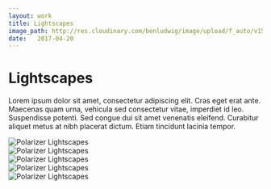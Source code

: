 ```yaml
---
layout: work
title: Lightscapes
image_path: http://res.cloudinary.com/benludwig/image/upload/f_auto/v1500156170/lightscapes-1_g3wz5e.jpg
date:   2017-04-20
---
```

<div class="grid-container">
<div class="grid">
<div class="grid-sizer"></div>
<div class="grid-item">
  <div class="copy-block">
    <h1>Lightscapes</h1>
    <p>Lorem ipsum dolor sit amet, consectetur adipiscing elit. Cras eget erat ante. Maecenas quam urna, vehicula sed consectetur vitae, imperdiet id leo. Suspendisse potenti. Sed congue dui sit amet venenatis eleifend. Curabitur aliquet metus at nibh placerat dictum. Etiam tincidunt lacinia tempor.</p>
  </div>
</div>
<div class="grid-item">
<img src="http://res.cloudinary.com/benludwig/image/upload/f_auto/v1500156170/lightscapes-1_g3wz5e.jpg" alt="Polarizer Lightscapes">
</div>
<div class="grid-item">
<img src="http://res.cloudinary.com/benludwig/image/upload/f_auto/v1500156151/lightscapes-2_per0o5.jpg" alt="Polarizer Lightscapes">
</div>
<div class="grid-item">
<img src="http://res.cloudinary.com/benludwig/image/upload/f_auto/v1500156169/lightscapes-3_m7inop.jpg" alt="Polarizer Lightscapes">
</div>
<div class="grid-item">
<img src="http://res.cloudinary.com/benludwig/image/upload/f_auto/v1500156168/lightscapes-4_naxorp.jpg" alt="Polarizer Lightscapes">
</div>
<div class="grid-item">
<img src="http://res.cloudinary.com/benludwig/image/upload/f_auto/v1500156138/lightscapes-5_pdnqcn.jpg" alt="Polarizer Lightscapes">
</div>
</div>
</div>
